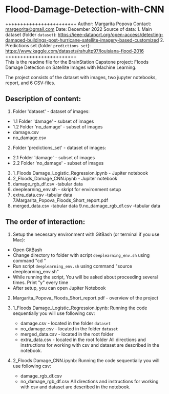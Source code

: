 # Flood-Damage-Detection-with-CNN

++++++++++++++++++++++++
Author: Margarita Popova
Contact: margeorita@gmail.com
Date: December 2022
Source of data: 1. Main dataset (folder `dataset`): https://ieee-dataport.org/open-access/detecting-damaged-buildings-post-hurricane-satellite-imagery-based-customized
                2. Predictions set (folder `predictions_set`): https://www.kaggle.com/datasets/rahultp97/louisiana-flood-2016
++++++++++++++++++++++++                
This is the readme file for the BrainStation Capstone project: Floods Damage Detection on Satellite Images with Machine Learning.

The project consists of the dataset with images, two jupyter notebooks, report, and 6 CSV-files.

## Description of content:
1. Folder 'dataset' - dataset of images:
 - 1.1 Folder 'damage' - subset of images
 - 1.2 Folder 'no_damage' - subset of images
 - damage.csv
 - no_damage.csv

2. Folder 'predictions_set' - dataset of images:
  - 2.1 Folder 'damage' - subset of images
  - 2.2 Folder 'no_damage' - subset of images

3. 1_Floods Damage_Logistic_Regression.ipynb - Jupiter notebook
4. 2_Floods_Damage_CNN.ipynb - Jupiter notebook
5. damage_rgb_df.csv -tabular data
6. deeplearning_env.sh - skript for environment setup
6. extra_data.csv -tabular data
7.Margarita_Popova_Floods_Short_report.pdf
8. merged_data.csv -tabular data
9.no_damage_rgb_df.csv -tabular data


## The order of interaction:
1. Setup the necessary environment with GitBash (or terminal if you use Mac):
 - Open GitBash
 - Change directory to folder with script `deeplearning_env.sh` using command "cd <your directory>"
 - Run script `deeplearning_env.sh` using command "source deeplearning_env.sh"
 - While running the script, You will be asked about proceeding several times. Print "y" every time
 - After setup, you can open Jupiter Notebook

2. Margarita_Popova_Floods_Short_report.pdf - overview of the project

3. 1_Floods Damage_Logistic_Regression.ipynb:
   Running the code sequentially you will use following csv:
    - damage.csv - located in the folder `dataset`
    - no_damage.csv - located in the folder `dataset`
    - merged_data.csv - located in the root folder
    - extra_data.csv - located in the root folder
   All directions and instructions for working with csv and dataset are described in the notebook.

4. 2_Floods Damage_CNN.ipynb:
   Running the code sequentially you will use following csv:
    - damage_rgb_df.csv
    - no_damage_rgb_df.csv
   All directions and instructions for working with csv and dataset are described in the notebook.
    
